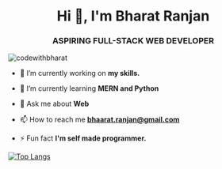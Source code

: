 <h1 align="center">Hi 👋, I'm Bharat Ranjan</h1>
<h3 align="center">ASPIRING FULL-STACK WEB DEVELOPER</h3>

<p align="left"> <img src="https://komarev.com/ghpvc/?username=codewithbharat&label=Profile%20views&color=0e75b6&style=flat" alt="codewithbharat" /> </p>

- 🔭 I’m currently working on **my skills.**

- 🌱 I’m currently learning **MERN and Python**

- 💬 Ask me about **Web**

- 📫 How to reach me **bhaarat.ranjan@gmail.com**

- ⚡ Fun fact **I'm self made programmer.**

[![Top Langs](https://github-readme-stats.vercel.app/api/top-langs/?username=codewithbharat&layout=compact&theme=tokyonight)](https://github.com/anuraghazra/github-readme-stats)
